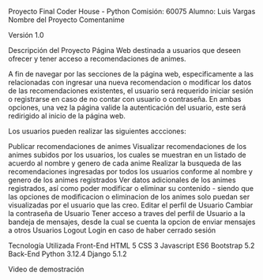 Proyecto Final Coder House - Python
Comisión: 60075
Alumno: Luis Vargas
Nombre del Proyecto
Comentanime 

Versión
1.0

Descripción del Proyecto
Página Web destinada a usuarios que deseen ofrecer y tener acceso a recomendaciones de animes.

A fin de navegar por las secciones de la página web, especificamente a las relacionadas con ingresar una nueva recomendacion o modificar los datos de las recomendaciones existentes, el usuario será requerido iniciar sesión o registrarse en caso de no contar con usuario o contraseña. En ambas opciones, una vez la página valide la autenticación del usuario, este será redirigido al inicio de la página web.

Los usuarios pueden realizar las siguientes accciones:

Publicar recomendaciones de animes
Visualizar recomendaciones de los animes subidos por los usuarios, los cuales se muestran en un listado de acuerdo al nombre y genero de cada anime
Realizar la busqueda de las recomendaciones ingresadas por todos los usuarios conforme al nombre y genero de los animes registrados
Ver datos adicionales de los animes registrados, así como poder modificar o eliminar su contenido - siendo que las opciones de modificacion o eliminacion de los animes solo puedan ser visualizadas por el usuario que las creo.
Editar el perfil de Usuario
Cambiar la contraseña de Usuario
Tener acceso a traves del perfil de Usuario a la bandeja de mensajes, desde la cual se cuenta la opcion de enviar mensajes a otros Usuarios
Logout
Login en caso de haber cerrado sesión

Tecnología Utilizada
Front-End
HTML 5
CSS 3
Javascript ES6
Bootstrap 5.2
Back-End
Python 3.12.4
Django 5.1.2

Video de demostración